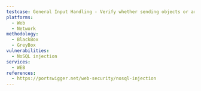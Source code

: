 ```yaml
---
testcase: General Input Handling - Verify whether sending objects or arrays instead of expected scalar values (e.g., replacing a string with a JSON object) in the Web (HTTP/HTTPS) service modifies query results or causes processing errors
platforms: 
  - Web
  - Network
methodology: 
  - BlackBox
  - GreyBox
vulnerabilities:
  - NoSQL injection
services:
  - WEB
references:
  - https://portswigger.net/web-security/nosql-injection
---
```

